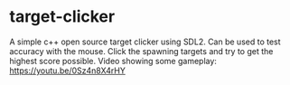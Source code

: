 # target-clicker

A simple c++ open source target clicker using SDL2. Can be used to test accuracy with the mouse. Click the spawning targets and try to get the highest score possible. Video showing some gameplay: https://youtu.be/0Sz4n8X4rHY
